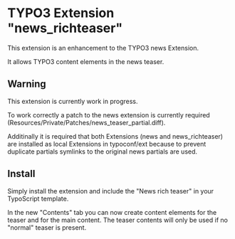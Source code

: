 # TYPO3 Extension "news_richteaser"

This extension is an enhancement to the TYPO3 news Extension.

It allows TYPO3 content elements in the news teaser.

## Warning

This extension is currently work in progress.

To work correctly a patch to the news extension is currently required (Resources/Private/Patches/news_teaser_partial.diff).

Additinally it is required that both Extensions (news and news_richteaser) are installed as local Extensions in typoconf/ext
because to prevent duplicate partials symlinks to the original news partials are used.

## Install

Simply install the extension and include the "News rich teaser" in your TypoScript template.

In the new "Contents" tab you can now create content elements for the teaser and for the main content.
The teaser contents will only be used if no "normal" teaser is present.

